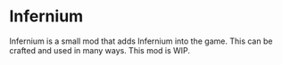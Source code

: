 # Infernium
Infernium is a small mod that adds Infernium into the game. This can be crafted and used in many ways. This mod is WIP.
